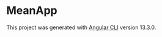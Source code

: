 # MeanApp

This project was generated with [Angular CLI](https://github.com/angular/angular-cli) version 13.3.0.

